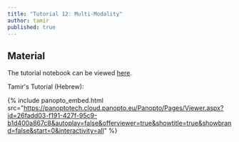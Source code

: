 ```yaml
---
title: "Tutorial 12: Multi-Modality"
author: tamir
published: true
---
```



## Material

The tutorial notebook can be viewed [here](https://github.com/vistalab-technion/cs236781-tutorials/blob/master/t14-%20Multi-Modal/tutorial14-%20Multi-modal.ipynb).



Tamir's Tutorial (Hebrew):

{% include panopto_embed.html src="https://panoptotech.cloud.panopto.eu/Panopto/Pages/Viewer.aspx?id=26fadd03-f191-427f-95c9-b1d400a867c8&autoplay=false&offerviewer=true&showtitle=true&showbrand=false&start=0&interactivity=all" %}